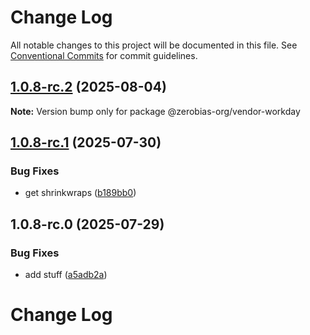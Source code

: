# Change Log

All notable changes to this project will be documented in this file.
See [Conventional Commits](https://conventionalcommits.org) for commit guidelines.

## [1.0.8-rc.2](https://github.com/zerobias-org/vendor/compare/@zerobias-org/vendor-workday@1.0.8-rc.1...@zerobias-org/vendor-workday@1.0.8-rc.2) (2025-08-04)

**Note:** Version bump only for package @zerobias-org/vendor-workday





## [1.0.8-rc.1](https://github.com/zerobias-org/vendor/compare/@zerobias-org/vendor-workday@1.0.8-rc.0...@zerobias-org/vendor-workday@1.0.8-rc.1) (2025-07-30)


### Bug Fixes

* get shrinkwraps ([b189bb0](https://github.com/zerobias-org/vendor/commit/b189bb0cf53ad66427530ccc0eab7824527942d3))





## 1.0.8-rc.0 (2025-07-29)


### Bug Fixes

* add stuff ([a5adb2a](https://github.com/zerobias-org/vendor/commit/a5adb2aecd0670c42e9077affecb6a047bf30fc6))





# Change Log
